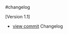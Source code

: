 #changelog

[Version 1.1]
 - [view commit](https://github.com/janaanaj1234567/Jana_Putzi/commit/b471039b4f52e1c8381cee0b27805b8770016dec) Changelog